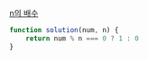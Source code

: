 [n의 배수](https://school.programmers.co.kr/learn/courses/30/lessons/181937?language=javascript)

```js
function solution(num, n) {
    return num % n === 0 ? 1 : 0
}
```